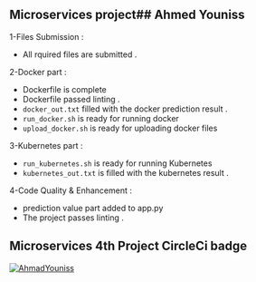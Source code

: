 
## Microservices project## Ahmed Youniss


1-Files Submission :
-  All rquired files are submitted .


2-Docker part :
-  Dockerfile is complete
-  Dockerfile passed linting .
-  `docker_out.txt` filled with the docker prediction result .
-  `run_docker.sh` is ready for running docker
-   `upload_docker.sh` is ready for uploading docker files



3-Kubernetes part :
-  `run_kubernetes.sh` is ready for running Kubernetes
-  `kubernetes_out.txt` is filled with the kubernetes result .



4-Code Quality & Enhancement :
-  prediction value part added to app.py
-  The project passes linting .

## Microservices 4th Project CircleCi badge
[![AhmadYouniss](https://circleci.com/gh/AhmadYouniss/DevOps_Microservices.svg?style=svg)](https://circleci.com/gh/AhmadYouniss/DevOps_Microservices)
